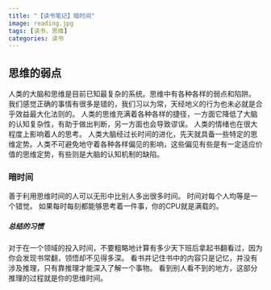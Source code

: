 ```yaml
---
title: "【读书笔记】暗时间"
image: reading.jpg
tags: [读书，思维]
categories: 读书
---
```


## 思维的弱点
人类的大脑和思维是目前已知最复杂的系统。思维中有各种各样的弱点和陷阱。
我们感觉正确的事情有很多是错的，我们习以为常，天经地义的行为也未必就是合乎效益最大化法则的。
人类的思维充满着各种各样的捷径，一方面它降低了大脑的认知复杂性，有助于做出判断，另一方面也会导致谬误。
人类的情绪也在很大程度上影响着人的思考。
人类大脑经过长时间的进化，先天就具备一些特定的思维定势。人类不可避免地守着各种各样偏见的影响，这些偏见有些是有一定适应价值的思维定势，有些则是大脑的认知机制的缺陷。

### 暗时间
善于利用思维时间的人可以无形中比别人多出很多时间。
时间对每个人均等是一个错觉。
如果每时每刻都能够思考着一件事，你的CPU就是满载的。

##### 总结的习惯
对于在一个领域的投入时间，不要粗略地计算有多少天下班后拿起书翻看过，因为你会发现书常翻，领悟却不见得多深。
看书并记住书中的内容只是记忆，并没有涉及推理，只有靠推理才能深入了解一个事物。
看到别人看不到的地方，这部分推理的过程就是你的思维时间。
